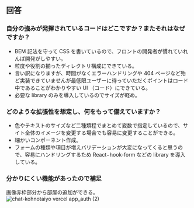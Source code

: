 ## 回答

### 自分の強みが発揮されているコードはどこですか？またそれはなぜですか？

- BEM 記法を守って CSS を書いているので、フロントの開発者が慣れていれんば開発がしやすい。
- 粒度や役割の揃ったディレクトリ構成にできている。
- 言い訳になりますが、時間がなくエラーハンドリングや 404 ページなど殆ど実装できていませんが最低限ユーザーに待っていただくポイントはロード中であることがわかりやすい UI （コード）にできている。
- 必要な library のみを導入しているのでサイズが軽め。

### どのような拡張性を想定し、何をもって備えていますか？

- 色やテキストのサイズなど二種類程でまとめて変数で指定しているので、サイト全体のイメージを変更する場合でも容易に変更することができる。
- 細かいコンポーネント作成。
- フォームの種類や項目が増えバリデーションが大変になってくると思うので、容易にハンドリングするため React−hook-form などの library を導入している。

### 分かりにくい機能があったので補足

画像赤枠部分から部屋の追加ができる。
![chat-kohnotaiyo vercel app_auth (2)](https://user-images.githubusercontent.com/59274850/220806292-ff6bead4-7e09-40f1-a0fd-282037fc3e40.png)
